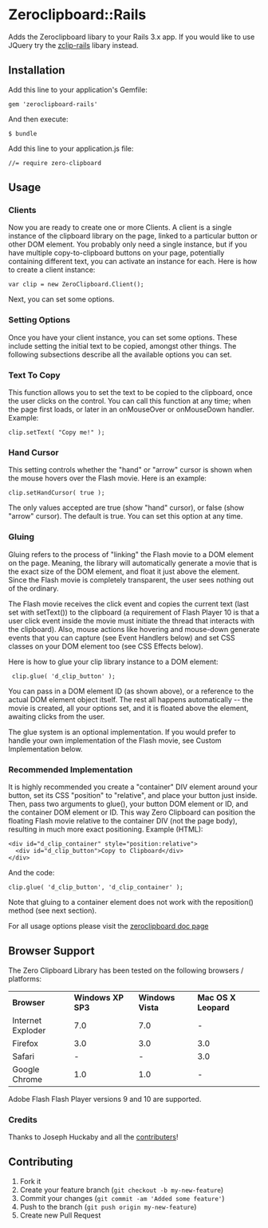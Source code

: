 # Zeroclipboard::Rails

Adds the Zeroclipboard libary to your Rails 3.x app.
If you would like to use JQuery try the [zclip-rails](https://github.com/HaNdTriX/zclip-rails) libary instead.

## Installation

Add this line to your application's Gemfile:

    gem 'zeroclipboard-rails'

And then execute:

    $ bundle

Add this line to your application.js file:

    //= require zero-clipboard

## Usage

### Clients

Now you are ready to create one or more Clients. A client is a single instance of the clipboard library on the page, linked to a particular button or other DOM element. You probably only need a single instance, but if you have multiple copy-to-clipboard buttons on your page, potentially containing different text, you can activate an instance for each. Here is how to create a client instance:

    var clip = new ZeroClipboard.Client();

Next, you can set some options.

### Setting Options

Once you have your client instance, you can set some options. These include setting the initial text to be copied, amongst other things. The following subsections describe all the available options you can set.

### Text To Copy

This function allows you to set the text to be copied to the clipboard, once the user clicks on the control. You can call this function at any time; when the page first loads, or later in an onMouseOver or onMouseDown handler. Example:

    clip.setText( "Copy me!" );

### Hand Cursor

This setting controls whether the "hand" or "arrow" cursor is shown when the mouse hovers over the Flash movie. Here is an example:

    clip.setHandCursor( true );

The only values accepted are true (show "hand" cursor), or false (show "arrow" cursor). The default is true. You can set this option at any time.

### Gluing

Gluing refers to the process of "linking" the Flash movie to a DOM element on the page. Meaning, the library will automatically generate a movie that is the exact size of the DOM element, and float it just above the element. Since the Flash movie is completely transparent, the user sees nothing out of the ordinary.

The Flash movie receives the click event and copies the current text (last set with setText()) to the clipboard (a requirement of Flash Player 10 is that a user click event inside the movie must initiate the thread that interacts with the clipboard). Also, mouse actions like hovering and mouse-down generate events that you can capture (see Event Handlers below) and set CSS classes on your DOM element too (see CSS Effects below).

Here is how to glue your clip library instance to a DOM element:

     clip.glue( 'd_clip_button' );

You can pass in a DOM element ID (as shown above), or a reference to the actual DOM element object itself. The rest all happens automatically -- the movie is created, all your options set, and it is floated above the element, awaiting clicks from the user.

The glue system is an optional implementation. If you would prefer to handle your own implementation of the Flash movie, see Custom Implementation below.

### Recommended Implementation

It is highly recommended you create a "container" DIV element around your button, set its CSS "position" to "relative", and place your button just inside. Then, pass two arguments to glue(), your button DOM element or ID, and the container DOM element or ID. This way Zero Clipboard can position the floating Flash movie relative to the container DIV (not the page body), resulting in much more exact positioning. Example (HTML):

    <div id="d_clip_container" style="position:relative">
      <div id="d_clip_button">Copy to Clipboard</div>
    </div>

And the code:

    clip.glue( 'd_clip_button', 'd_clip_container' );

Note that gluing to a container element does not work with the reposition() method (see next section).


For all usage options please visit the [zeroclipboard doc page](http://code.google.com/p/zeroclipboard/wiki/Instructions)

## Browser Support

The Zero Clipboard Library has been tested on the following browsers / platforms:

<table>
    <tr>
      <td> <strong>Browser</strong></td>
      <td> <strong>Windows XP SP3</strong></td>
      <td> <strong>Windows Vista</strong></td>
      <td> <strong>Mac OS X Leopard</strong></td>
    </tr> 
    <tr>
      <td> Internet Exploder </td>
      <td> 7.0 </td>
      <td> 7.0 </td>
      <td> - </td>
    </tr> <tr>
      <td> Firefox </td>
      <td> 3.0 </td>
      <td> 3.0 </td>
      <td> 3.0 </td>
    </tr> <tr>
      <td> Safari </td>
      <td> - </td>
      <td> - </td>
      <td> 3.0 </td>
    </tr> <tr>
      <td> Google Chrome </td>
      <td> 1.0 </td>
      <td> 1.0 </td>
      <td> - </td>
    </tr> 
</table>

Adobe Flash Flash Player versions 9 and 10 are supported.

### Credits

Thanks to Joseph Huckaby and all the [contributers](http://code.google.com/u/100866768200529838600/)!


## Contributing

1. Fork it
2. Create your feature branch (`git checkout -b my-new-feature`)
3. Commit your changes (`git commit -am 'Added some feature'`)
4. Push to the branch (`git push origin my-new-feature`)
5. Create new Pull Request
